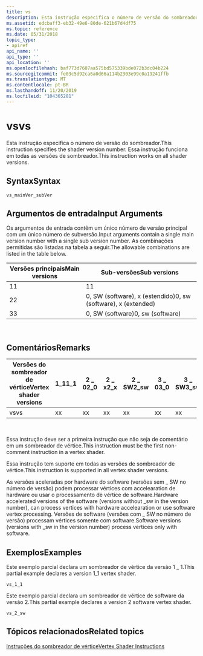 ```yaml
---
title: vs
description: Esta instrução especifica o número de versão do sombreador. Essa instrução funciona em todas as versões de sombreador.
ms.assetid: edcbaff3-eb32-49e6-80de-621b67d4df75
ms.topic: reference
ms.date: 05/31/2018
topic_type:
- apiref
api_name: ''
api_type: ''
api_location: ''
ms.openlocfilehash: baf773d7607aa575bd575339bde072b3dc04b224
ms.sourcegitcommit: fe03c5d92ca6a0d66a114b2303e99c0a19241ffb
ms.translationtype: MT
ms.contentlocale: pt-BR
ms.lasthandoff: 11/20/2019
ms.locfileid: "104365281"
---
```

# <a name="vs"></a><span data-ttu-id="b865c-104">vs</span><span class="sxs-lookup"><span data-stu-id="b865c-104">vs</span></span>

<span data-ttu-id="b865c-105">Esta instrução especifica o número de versão do sombreador.</span><span class="sxs-lookup"><span data-stu-id="b865c-105">This instruction specifies the shader version number.</span></span> <span data-ttu-id="b865c-106">Essa instrução funciona em todas as versões de sombreador.</span><span class="sxs-lookup"><span data-stu-id="b865c-106">This instruction works on all shader versions.</span></span>

## <a name="syntax"></a><span data-ttu-id="b865c-107">Syntax</span><span class="sxs-lookup"><span data-stu-id="b865c-107">Syntax</span></span>


```
vs_mainVer_subVer
```



## <a name="input-arguments"></a><span data-ttu-id="b865c-108">Argumentos de entrada</span><span class="sxs-lookup"><span data-stu-id="b865c-108">Input Arguments</span></span>

<span data-ttu-id="b865c-109">Os argumentos de entrada contêm um único número de versão principal com um único número de subversão.</span><span class="sxs-lookup"><span data-stu-id="b865c-109">Input arguments contain a single main version number with a single sub version number.</span></span> <span data-ttu-id="b865c-110">As combinações permitidas são listadas na tabela a seguir.</span><span class="sxs-lookup"><span data-stu-id="b865c-110">The allowable combinations are listed in the table below.</span></span>



| <span data-ttu-id="b865c-111">Versões principais</span><span class="sxs-lookup"><span data-stu-id="b865c-111">Main versions</span></span> | <span data-ttu-id="b865c-112">Sub-versões</span><span class="sxs-lookup"><span data-stu-id="b865c-112">Sub versions</span></span>                   |
|---------------|--------------------------------|
| <span data-ttu-id="b865c-113">1</span><span class="sxs-lookup"><span data-stu-id="b865c-113">1</span></span>             | <span data-ttu-id="b865c-114">1</span><span class="sxs-lookup"><span data-stu-id="b865c-114">1</span></span>                              |
| <span data-ttu-id="b865c-115">2</span><span class="sxs-lookup"><span data-stu-id="b865c-115">2</span></span>             | <span data-ttu-id="b865c-116">0, SW (software), x (estendido)</span><span class="sxs-lookup"><span data-stu-id="b865c-116">0, sw (software), x (extended)</span></span> |
| <span data-ttu-id="b865c-117">3</span><span class="sxs-lookup"><span data-stu-id="b865c-117">3</span></span>             | <span data-ttu-id="b865c-118">0, SW (software)</span><span class="sxs-lookup"><span data-stu-id="b865c-118">0, sw (software)</span></span>               |



 

## <a name="remarks"></a><span data-ttu-id="b865c-119">Comentários</span><span class="sxs-lookup"><span data-stu-id="b865c-119">Remarks</span></span>



| <span data-ttu-id="b865c-120">Versões do sombreador de vértice</span><span class="sxs-lookup"><span data-stu-id="b865c-120">Vertex shader versions</span></span> | <span data-ttu-id="b865c-121">1\_1</span><span class="sxs-lookup"><span data-stu-id="b865c-121">1\_1</span></span> | <span data-ttu-id="b865c-122">2 \_ 0</span><span class="sxs-lookup"><span data-stu-id="b865c-122">2\_0</span></span> | <span data-ttu-id="b865c-123">2 \_ x</span><span class="sxs-lookup"><span data-stu-id="b865c-123">2\_x</span></span> | <span data-ttu-id="b865c-124">2 \_ SW</span><span class="sxs-lookup"><span data-stu-id="b865c-124">2\_sw</span></span> | <span data-ttu-id="b865c-125">3 \_ 0</span><span class="sxs-lookup"><span data-stu-id="b865c-125">3\_0</span></span> | <span data-ttu-id="b865c-126">3 \_ SW</span><span class="sxs-lookup"><span data-stu-id="b865c-126">3\_sw</span></span> |
|------------------------|------|------|------|-------|------|-------|
| <span data-ttu-id="b865c-127">vs</span><span class="sxs-lookup"><span data-stu-id="b865c-127">vs</span></span>                     | <span data-ttu-id="b865c-128">x</span><span class="sxs-lookup"><span data-stu-id="b865c-128">x</span></span>    | <span data-ttu-id="b865c-129">x</span><span class="sxs-lookup"><span data-stu-id="b865c-129">x</span></span>    | <span data-ttu-id="b865c-130">x</span><span class="sxs-lookup"><span data-stu-id="b865c-130">x</span></span>    | <span data-ttu-id="b865c-131">x</span><span class="sxs-lookup"><span data-stu-id="b865c-131">x</span></span>     | <span data-ttu-id="b865c-132">x</span><span class="sxs-lookup"><span data-stu-id="b865c-132">x</span></span>    | <span data-ttu-id="b865c-133">x</span><span class="sxs-lookup"><span data-stu-id="b865c-133">x</span></span>     |



 

<span data-ttu-id="b865c-134">Essa instrução deve ser a primeira instrução que não seja de comentário em um sombreador de vértice.</span><span class="sxs-lookup"><span data-stu-id="b865c-134">This instruction must be the first non-comment instruction in a vertex shader.</span></span>

<span data-ttu-id="b865c-135">Essa instrução tem suporte em todas as versões de sombreador de vértice.</span><span class="sxs-lookup"><span data-stu-id="b865c-135">This instruction is supported in all vertex shader versions.</span></span>

<span data-ttu-id="b865c-136">As versões aceleradas por hardware do software (versões sem \_ SW no número de versão) podem processar vértices com accelearation de hardware ou usar o processamento de vértice de software.</span><span class="sxs-lookup"><span data-stu-id="b865c-136">Hardware accelerated versions of the software (versions without \_sw in the version number), can process vertices with hardware accelearation or use software vertex processing.</span></span> <span data-ttu-id="b865c-137">Versões de software (versões com \_ SW no número de versão) processam vértices somente com software.</span><span class="sxs-lookup"><span data-stu-id="b865c-137">Software versions (versions with \_sw in the version number) process vertices only with software.</span></span>

## <a name="examples"></a><span data-ttu-id="b865c-138">Exemplos</span><span class="sxs-lookup"><span data-stu-id="b865c-138">Examples</span></span>

<span data-ttu-id="b865c-139">Este exemplo parcial declara um sombreador de vértice da versão 1 \_ 1.</span><span class="sxs-lookup"><span data-stu-id="b865c-139">This partial example declares a version 1\_1 vertex shader.</span></span>


```
vs_1_1
```



<span data-ttu-id="b865c-140">Este exemplo parcial declara um sombreador de vértice de software da versão 2.</span><span class="sxs-lookup"><span data-stu-id="b865c-140">This partial example declares a version 2 software vertex shader.</span></span>


```
vs_2_sw
```



## <a name="related-topics"></a><span data-ttu-id="b865c-141">Tópicos relacionados</span><span class="sxs-lookup"><span data-stu-id="b865c-141">Related topics</span></span>

<dl> <dt>

[<span data-ttu-id="b865c-142">Instruções do sombreador de vértice</span><span class="sxs-lookup"><span data-stu-id="b865c-142">Vertex Shader Instructions</span></span>](dx9-graphics-reference-asm-vs-instructions.md)
</dt> </dl>

 

 




